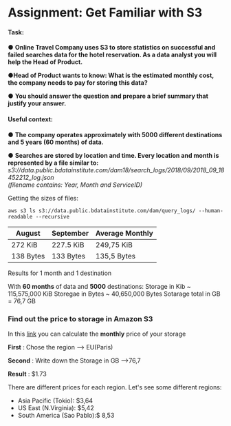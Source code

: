 # **Assignment: Get Familiar with S3**
#### **Task:**
 ● **Online Travel Company uses S3 to store statistics on successful and failed searches data for the hotel reservation. As a data analyst you will help the Head of Product.**
 
●**Head of Product wants to know: What is the estimated monthly cost, the company needs to pay for storing this data?**

● **You should answer the question and prepare a brief summary that justify your answer.**

#### **Useful context:**
● **The company operates approximately with 5000 different destinations and 5 years (60 months) of data.** 

● **Searches are stored by location and time. Every location and month is represented by a file similar to:** 
*s3://data.public.bdatainstitute.com/dam18/search_logs/2018/09/2018_09_18452212_log.json*  
*(filename contains: Year, Month and ServiceID)*

Getting the sizes of files:

~~~
aws s3 ls s3://data.public.bdatainstitute.com/dam/query_logs/ --human-readable --recursive
~~~
| August | September | Average Monthly
| ---------- | ---------- |----------|
| 272 KiB   | 227.5 KiB   | 249,75 KiB |
| 138 Bytes   | 133 Bytes   |135,5 Bytes|
Results for 1 month and 1 destination

With **60 months** of data and **5000** destinations:
Storage in Kib ~ 115,575,000 KiB
Storegae in Bytes ~ 40,650,000 Bytes
Sotarage total in GB = 76,7 GB

### Find out the price to storage in Amazon S3 ###

In this [link](https://calculator.s3.amazonaws.com/index.html) you can calculate the  **monthly** price of your storage

**First**
    : Chose the region --> EU(Paris)
    
**Second**
: Write down the Storage in GB -->76,7

**Result**
: $1.73

There are different prices for each region. Let's see some different regions:
- Asia Pacific (Tokio): $3,64
-  US East (N.Virginia): $5,42
-  South America (Sao Pablo):$ 8,53


















 


